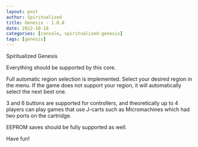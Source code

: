 ```yaml
---
layout: post
author: Spiritualized
title: Genesis - 1.0.8
date: 2022-10-18
categories: [console, spiritualized-genesis]
tags: [genesis]
---
```

Spiritualized Genesis

Everything should be supported by this core.

Full automatic region selection is implemented.  Select your desired region
in the menu.  If the game does not support your region, it will automatically
select the next best one.

3 and 6 buttons are supported for controllers, and theoretically up to 4
players can play games that use J-carts such as Micromachines which had two
ports on the cartridge.

EEPROM saves should be fully supported as well.

Have fun!
